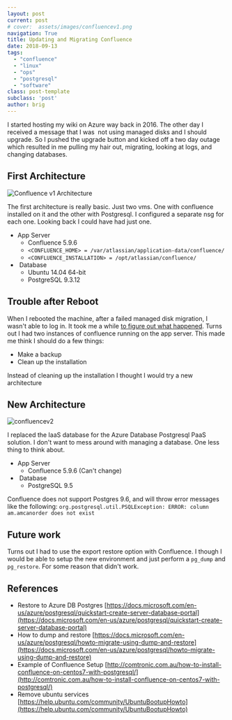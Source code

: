 ```yaml
---
layout: post
current: post
# cover:  assets/images/confluencev1.png
navigation: True
title: Updating and Migrating Confluence
date: 2018-09-13
tags: 
  - "confluence"
  - "linux"
  - "ops"
  - "postgresql"
  - "software"
class: post-template
subclass: 'post'
author: brig
---
```


I started hosting my wiki on Azure way back in 2016. The other day I received a message that I was  not using managed disks and I should upgrade. So I pushed the upgrade button and kicked off a two day outage which resulted in me pulling my hair out, migrating, looking at logs, and changing databases.

## First Architecture

![Confluence v1 Architecture](/assets/images/confluencev1.png)

The first architecture is really basic. Just two vms. One with confluence installed on it and the other with Postgresql. I configured a separate nsg for each one. Looking back I could have had just one.

- App Server
    - Confluence 5.9.6
    - `<CONFLUENCE_HOME> = /var/atlassian/application-data/confluence/`
    - `<CONFLUENCE_INSTALLATION> = /opt/atlassian/confluence/`
-  Database
    - Ubuntu 14.04 64-bit
    - PostgreSQL 9.3.12

## Trouble after Reboot

When I rebooted the machine, after a failed managed disk migration, I wasn't able to log in. It took me a while [to figure out what happened](https://community.atlassian.com/t5/Confluence-questions/Failed-to-Login-after-Reboot-Confluence-5-9-6/qaq-p/889565). Turns out I had two instances of confluence running on the app server. This made me think I should do a few things:

- Make a backup
- Clean up the installation

Instead of cleaning up the installation I thought I would try a new architecture

## New Architecture

![confluencev2](/assets/images/confluencev2.png)

I replaced the IaaS database for the Azure Database Postgresql PaaS solution. I don't want to mess around with managing a database. One less thing to think about.

- App Server
    - Confluence 5.9.6 (Can't change)
-  Database
    - PostgreSQL 9.5

Confluence does not support Postgres 9.6, and will throw error messages like the following: `org.postgresql.util.PSQLException: ERROR: column am.amcanorder does not exist`

## Future work

Turns out I had to use the export restore option with Confluence. I though I would be able to setup the new environment and just perform a `pg_dump` and `pg_restore`. For some reason that didn't work.

## References

- Restore to Azure DB Postgres [https://docs.microsoft.com/en-us/azure/postgresql/quickstart-create-server-database-portal](https://docs.microsoft.com/en-us/azure/postgresql/quickstart-create-server-database-portal)
- How to dump and restore [https://docs.microsoft.com/en-us/azure/postgresql/howto-migrate-using-dump-and-restore](https://docs.microsoft.com/en-us/azure/postgresql/howto-migrate-using-dump-and-restore)
- Example of Confluence Setup [http://comtronic.com.au/how-to-install-confluence-on-centos7-with-postgresql/](http://comtronic.com.au/how-to-install-confluence-on-centos7-with-postgresql/)
- Remove ubuntu services [https://help.ubuntu.com/community/UbuntuBootupHowto](https://help.ubuntu.com/community/UbuntuBootupHowto)
